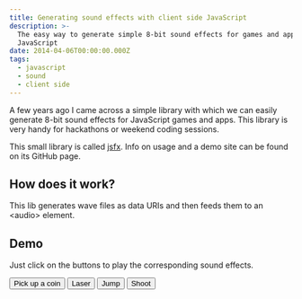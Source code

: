 ```yaml
---
title: Generating sound effects with client side JavaScript
description: >-
  The easy way to generate simple 8-bit sound effects for games and apps in
  JavaScript
date: 2014-04-06T00:00:00.000Z
tags:
  - javascript
  - sound
  - client side
---
```


A few years ago I came across a simple library with which we can easily generate 8-bit sound effects for JavaScript games and apps. This library is very handy for hackathons or weekend coding sessions.

<!-- readmore -->

This small library is called [jsfx](https://github.com/egonelbre/jsfx). Info on usage and a demo site can be found on its GitHub page.

## How does it work?
This lib generates wave files as data URIs and then feeds them to an &lt;audio&gt; element.

## Demo
Just click on the buttons to play the corresponding sound effects.

<button id="btnPickup">Pick up a coin</button>
<button id="btnLaser">Laser</button>
<button id="btnJump">Jump</button>
<button id="btnShoot">Shoot</button>

<script src="/static/article-assets/jsfx/audio.js"></script>
<script src="/static/article-assets/jsfx/jsfx.js"></script>
<script src="/static/article-assets/jsfx/jsfxlib.js"></script>
<script>
    (function load() {
        if (!window.jsfxlib) {
            return setTimeout(load, 100);
        }

        try {
            function setup(id, params) {
                var wave = jsfxlib.createWave(params);
                document.getElementById(id).addEventListener('click', function() {
                    wave.play();
                });
            }

            setup('btnPickup', ["square",0.0000,0.4000,0.0000,0.0140,0.3900,0.3420,20.0000,1371.0000,2400.0000,0.0000,0.0000,0.0000,0.0100,0.0003,0.0000,0.3380,0.1920,0.0000,0.0000,0.0000,0.0000,0.0000,1.0000,0.0000,0.0000,0.0000,0.0000]);
            setup('btnJump', ["square",0.0000,0.4000,0.0000,0.3680,0.0000,0.1460,20.0000,454.0000,2400.0000,0.3840,0.0000,0.0000,0.0100,0.0003,0.0000,0.0000,0.0000,0.2210,0.0000,0.0000,0.0000,0.0000,1.0000,0.0000,0.0000,0.0000,0.0000]);
            setup('btnShoot', ["saw",0.0000,0.4000,0.0000,0.2040,0.0000,0.3180,20.0000,951.0000,2400.0000,-0.5880,0.0000,0.0000,0.0100,0.0003,0.0000,0.0000,0.0000,0.3440,0.1860,0.0000,0.1540,0.0100,1.0000,0.0000,0.0000,0.0390,0.0000]);
            setup('btnLaser', ["square",0.0000,0.4000,0.0000,0.2100,0.0000,0.1840,20.0000,1180.0000,2400.0000,-0.5180,0.0000,0.0000,0.0100,0.0003,0.0000,0.0000,0.0000,0.4990,-0.2120,0.0000,0.0000,0.0000,1.0000,0.0000,0.0000,0.1340,0.0000]);
        }
        catch(ex) {
            setTimeout(load, 100);
        }
    }());
</script>
